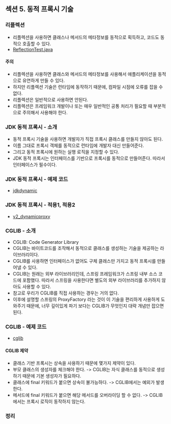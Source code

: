 ## 섹션 5. 동적 프록시 기술

### 리플렉션

- 리플렉션을 사용하면 클래스나 메서드의 메타정보를 동적으로 획득하고, 코드도 동적으 호출할 수 있다.
- [ReflectionTest.java](https://github.com/spring-roadmap/spring-core-advanced-proxy/blob/main/src/test/java/hello/proxy/jdkdynamic/ReflectionTest.java)

#### 주의

- 리플렉션을 사용하면 클래스와 메서드의 메타정보를 사용해서 애플리케이션을 동적으로 유연하게 만들 수 있다.
- 하지만 리플렉션 기술은 런타임에 동작하기 때문에, 컴파일 시점에 오류를 잡을 수 없다.
- 리플렉션은 일반적으로 사용하면 안된다.
- 리플렉션은 프레임워크 개발이나 또는 매우 일반적인 공통 처리가 필요할 때 부분적으로 주의해서 사용해야 한다.

### JDK 동적 프록시 - 소개

- 동적 프록시 기술을 사용하면 개발자가 직접 프록시 클래스를 만들지 않아도 된다.
- 이름 그대로 프록시 객체를 동적으로 런타임에 개발자 대신 만들어준다.
- 그리고 동적 프록시에 원하는 실행 로직을 지정할 수 있다.
- JDK 동적 프록시는 인터페이스를 기반으로 프록시를 동적으로 만들어준다. 따라서 인터페이스가 필수이다.

### JDK 동적 프록시 - 예제 코드

- [jdkdynamic](https://github.com/spring-roadmap/spring-core-advanced-proxy/tree/main/src/test/java/hello/proxy/jdkdynamic)

### JDK 동적 프록시 - 적용1, 적용2

- [v2_dynamicproxy](https://github.com/spring-roadmap/spring-core-advanced-proxy/tree/main/src/main/java/hello/proxy/config/v2_dynamicproxy)

### CGLIB - 소개

- CGLIB: Code Generator Library
- CGLIB는 바이트코드를 조작해서 동적으로 클래스를 생성하는 기술을 제공하는 라이브러리이다.
- CGLIB를 사용하면 인터페이스가 없어도 구체 클래스만 가지고 동적 프록시를 만들어낼 수 있다.
- CGLIB는 원래는 외부 라이브러리인데, 스프링 프레임워크가 스프링 내부 소스 코드에 포함했다. 따라서 스프링을 사용한다면 별도의 외부 라이브러리를 추가하지 않아도 사용할 수 있다.
- 참고로 우리가 CGLIB를 직접 사용하는 경우는 거의 없다.
- 이후에 설명할 스프링의 ProxyFactory 라는 것이 이 기술을 편리하게 사용하게 도와주기 때문에, 너무 깊이있게 파기 보다는 CGLIB가 무엇인지 대략 개념만 잡으면 된다.

### CGLIB - 예제 코드

- [cglib](https://github.com/spring-roadmap/spring-core-advanced-proxy/tree/main/src/test/java/hello/proxy/cglib)

#### CGLIB 제약

- 클래스 기반 프록시는 상속을 사용하기 때문에 몇가지 제약이 있다.
- 부모 클래스의 생성자를 체크해야 한다. -> CGLIB는 자식 클래스를 동적으로 생성하기 때문에 기본 생성자가 필요하다.
- 클래스에 final 키워드가 붙으면 상속이 불가능하다. -> CGLIB에서는 예외가 발생한다.
- 메서드에 final 키워드가 붙으면 해당 메서드를 오버라이딩 할 수 없다. -> CGLIB에서는 프록시 로직이 동작하지 않는다.

### 정리
